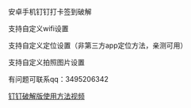 安卓手机钉钉打卡签到破解

支持自定义wifi设置

支持自定义定位设置（非第三方app定位方法，亲测可用）

支持自定义拍照图片设置

有问题可联系qq：3495206342

[钉钉破解版使用方法视频](https://v.qq.com/x/page/l0884kanuiq.html)

